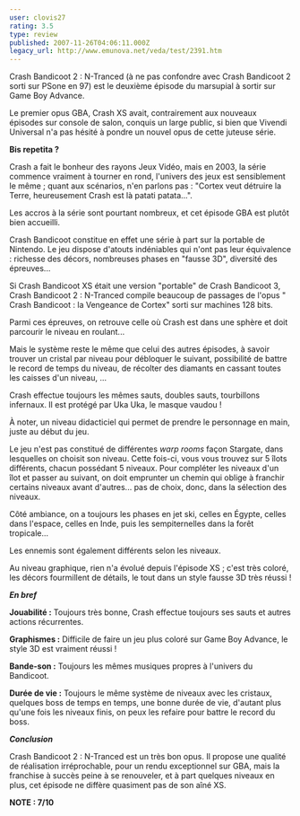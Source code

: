 ```yaml
---
user: clovis27
rating: 3.5
type: review
published: 2007-11-26T04:06:11.000Z
legacy_url: http://www.emunova.net/veda/test/2391.htm
---
```

Crash Bandicoot 2 : N-Tranced (à ne pas confondre avec Crash Bandicoot 2 sorti sur PSone en 97) est le deuxième épisode du marsupial à sortir sur Game Boy Advance.  

Le premier opus GBA, Crash XS avait, contrairement aux nouveaux épisodes sur console de salon, conquis un large public, si bien que Vivendi Universal n'a pas hésité à pondre un nouvel opus de cette juteuse série.  

  

**Bis repetita ?**  

  

Crash a fait le bonheur des rayons Jeux Vidéo, mais en 2003, la série commence vraiment à tourner en rond, l'univers des jeux est sensiblement le même ; quant aux scénarios, n'en parlons pas : "Cortex veut détruire la Terre, heureusement Crash est là patati patata...".  

  

Les accros à la série sont pourtant nombreux, et cet épisode GBA est plutôt bien accueilli.  

  

Crash Bandicoot constitue en effet une série à part sur la portable de Nintendo. Le jeu dispose d'atouts indéniables qui n'ont pas leur équivalence : richesse des décors, nombreuses phases en "fausse 3D", diversité des épreuves...  

  

Si Crash Bandicoot XS était une version "portable" de Crash Bandicoot 3, Crash Bandicoot 2 : N-Tranced compile beaucoup de passages de l'opus " Crash Bandicoot : la Vengeance de Cortex" sorti sur machines 128 bits.  

Parmi ces épreuves, on retrouve celle où Crash est dans une sphère et doit parcourir le niveau en roulant...  

Mais le système reste le même que celui des autres épisodes, à savoir trouver un cristal par niveau pour débloquer le suivant, possibilité de battre le record de temps du niveau, de récolter des diamants en cassant toutes les caisses d'un niveau, ...  

  

Crash effectue toujours les mêmes sauts, doubles sauts, tourbillons infernaux. Il est protégé par Uka Uka, le masque vaudou !  

  

À noter, un niveau didacticiel qui permet de prendre le personnage en main, juste au début du jeu.  

  

Le jeu n'est pas constitué de différentes _warp rooms_ façon Stargate, dans lesquelles on choisit son niveau. Cette fois-ci, vous vous trouvez sur 5 îlots différents, chacun possédant 5 niveaux. Pour compléter les niveaux d'un îlot et passer au suivant, on doit emprunter un chemin qui oblige à franchir certains niveaux avant d'autres... pas de choix, donc, dans la sélection des niveaux.  

  

Côté ambiance, on a toujours les phases en jet ski, celles en Égypte, celles dans l'espace, celles en Inde, puis les sempiternelles dans la forêt tropicale...  

Les ennemis sont également différents selon les niveaux.  

  

Au niveau graphique, rien n'a évolué depuis l'épisode XS ; c'est très coloré, les décors fourmillent de détails, le tout dans un style fausse 3D très réussi !  

  

  

**_En bref_**  

  

**Jouabilité :** Toujours très bonne, Crash effectue toujours ses sauts et autres actions récurrentes.  

  

**Graphismes :** Difficile de faire un jeu plus coloré sur Game Boy Advance, le style 3D est vraiment réussi !  

  

**Bande-son :** Toujours les mêmes musiques propres à l'univers du Bandicoot.  

  

**Durée de vie :** Toujours le même système de niveaux avec les cristaux, quelques boss de temps en temps, une bonne durée de vie, d'autant plus qu'une fois les niveaux finis, on peux les refaire pour battre le record du boss.  

  

**_Conclusion_**  

  

Crash Bandicoot 2 : N-Tranced est un très bon opus. Il propose une qualité de réalisation irréprochable, pour un rendu exceptionnel sur GBA, mais la franchise à succès peine à se renouveler, et à part quelques niveaux en plus, cet épisode ne diffère quasiment pas de son aîné XS.  

  

**NOTE : 7/10**